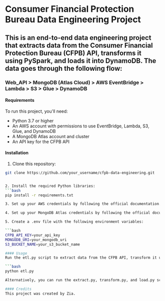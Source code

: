 # Consumer Financial Protection Bureau Data Engineering Project

## This is an end-to-end data engineering project that extracts data from the Consumer Financial Protection Bureau (CFPB) API, transforms it using PySpark, and loads it into DynamoDB. The data goes through the following flow:

### Web_API > MongoDB (Atlas Cloud) > AWS EventBridge > Lambda > S3 > Glue > DynamoDB

#### Requirements
To run this project, you'll need:

- Python 3.7 or higher
- An AWS account with permissions to use EventBridge, Lambda, S3, Glue, and DynamoDB
- A MongoDB Atlas account and cluster
- An API key for the CFPB API
 
#### Installation
1. Clone this repository:
```bash
git clone https://github.com/your_username/cfpb-data-engineering.git


2. Install the required Python libraries:
```bash
pip install -r requirements.txt

3. Set up your AWS credentials by following the official documentation.

4. Set up your MongoDB Atlas credentials by following the official documentation.

5. Create a .env file with the following environment variables:

```bash
CFPB_API_KEY=your_api_key
MONGODB_URI=your_mongodb_uri
S3_BUCKET_NAME=your_s3_bucket_name

#### Usage
Run the etl.py script to extract data from the CFPB API, transform it using PySpark, and load it into DynamoDB:

```bash
python etl.py

Alternatively, you can run the extract.py, transform.py, and load.py scripts separately if you want more control over the individual steps.

#### Credits
This project was created by Zia.
